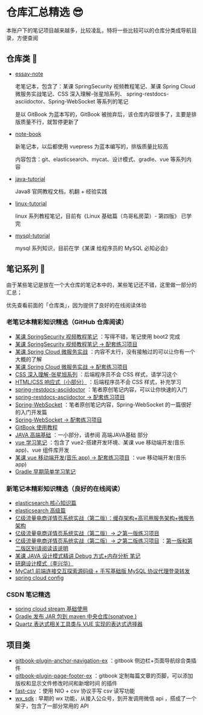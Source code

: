 # 仓库汇总精选 😎   
本账户下的笔记项目越来越多，比较凌乱，特将一些比较可以的仓库分类成导航目录，方便查阅

## 仓库类 🎉
- [essay-note](https://github.com/zq99299/essay-note)
  
  老笔记本，包含了：某课 SpringSecurity 视频教程笔记、某课 Spring Cloud 微服务实战笔记、CSS 深入理解-张星旭系列、
  spring-restdocs-asciidoctor、Spring-WebSocket 等系列的笔记
  
  是以 GitBook 为蓝本写的，GitBook 被抛弃后，该仓库内容很多了，主要是排版质量不行，就暂停更新了
- [note-book](https://github.com/zq99299/note-book)
   
  新笔记本，以后都使用 vuepress 为蓝本编写的，排版质量比较高
  
  内容包含：git、elasticsearch、mycat、设计模式、gradle、vue 等系列内容
- [java-tutorial](https://github.com/zq99299/java-tutorial) 
   
  Java8 官网教程文档，机翻 + 经验实践
- [linux-tutorial](https://github.com/zq99299/linux-tutorial)
  
  linux 系列教程笔记，目前有《Linux 基础篇（鸟哥私房菜）- 第四版》 已学完
- [mysql-tutorial](https://github.com/zq99299/mysql-tutorial)
   
  mysql 系列知识，目前在学《某课 给程序员的 MySQL 必知必会》

## 笔记系列 📖 
由于某些笔记是放在一个大仓库的笔记本中的，某些笔记还不错，这里做一部分的汇总；

优先查看前面的「仓库类」，因为提供了良好的在线阅读体验

### 老笔记本精彩知识精选（GitHub 仓库阅读）
- [某课 SpringSecurity 视频教程笔记](https://github.com/zq99299/essay-note/blob/master/chapter/imooc/spring_security/index.md)
：写得不错，笔记使用 boot2 完成
- [某课 SpringSecurity 视频教程笔记 -> 配套练习项目](https://github.com/zq99299/spring-security)
- [某课 Spring Cloud 微服务实战](https://github.com/zq99299/essay-note/blob/master/chapter/imooc/spring_cloud/index.md)
：内容不太行，没有接触过的可以让你有一个大概的了解
- [某课 Spring Cloud 微服务实战 -> 配套练习项目](https://github.com/zq99299/immoc-spring-cloud)
- [CSS 深入理解-张星旭系列](https://github.com/zq99299/essay-note/blob/master/SUMMARY.md#%E5%89%8D%E7%AB%AF%E5%BC%80%E5%8F%91%E7%B3%BB%E5%88%97)
：后端程序员不会 CSS 样式，请学习这个
- [HTML/CSS 响应式（小部分）](https://github.com/zq99299/essay-note/blob/master/chapter/htmlcss_responsive/index.md)
：后端程序员不会 CSS 样式，补充学习
- [spring-restdocs-asciidoctor](https://github.com/zq99299/essay-note/blob/master/chapter/spring/spring_restdocs_asciidoctor/index.md)
：笔者原创笔记内容，可以让你快速的入门
- [spring-restdocs-asciidoctor -> 配套练习项目](https://github.com/zq99299/spring-restdocs-example)
- [Spring-WebSocket](https://github.com/zq99299/essay-note/blob/master/chapter/websocket/index.md)
：笔者原创笔记内容，Spring-WebSocket 的一篇很好的入门开发篇
- [Spring-WebSocket -> 配套练习项目](https://github.com/zq99299/java-websocket-demo)
- [GitBook 使用教程](https://github.com/zq99299/gitbook-guide/blob/master/SUMMARY.md)
- [JAVA 高端基础](https://github.com/zq99299/hp-note/blob/master/SUMMARY.md)
：一小部分，请参阅 高端JAVA基础 部分
- [vue 学习笔记](https://github.com/zq99299/vue-note/blob/master/SUMMARY.md)
：包含了 vue2-搭建开发环境、某课 vue 移动端开发(音乐 app)、vue 组件库开发
- [某课 vue 移动端开发(音乐 app) -> 配套练习项目](https://github.com/zq99299/vue-music)
：vue 移动端开发(音乐 app)
- [Gradle 早期简单学习笔记](https://github.com/zq99299/gradle-note)

### 新笔记本精彩知识精选（良好的在线阅读）
- [elasticsearch 核心知识篇](https://zq99299.github.io/note-book/elasticsearch-core/)
- [elasticsearch 高级篇](https://zq99299.github.io/note-book/elasticsearch-senior/)
- [亿级流量电商详情页系统实战（第二版）：缓存架构+高可用服务架构+微服务架构](https://zq99299.github.io/note-book/cache-pdp/)
- [亿级流量电商详情页系统实战（第二版）-> 之第一版练习项目](https://github.com/zq99299/cache-pdp)
- [亿级流量电商详情页系统实战（第二版）-> 之第二版练习项目](https://github.com/zq99299/cache-eshop)
：[第一版和第二版区别请阅读该说明](https://github.com/zq99299/cache-pdp#%E7%AC%AC%E4%B8%80%E7%89%88%E4%B8%8E%E7%AC%AC%E4%BA%8C%E7%89%88%E7%9A%84%E5%8C%BA%E5%88%AB)
- [某课 JAVA 设计模式精讲 Debug 方式+内存分析 笔记](https://zq99299.github.io/note-book/imocc/design_pattern/)
- [研磨设计模式（李兴华）](https://zq99299.github.io/note-book/design_pattern/)
- [MyCat1 前端连接交互探索源码级 + 手写基础版 MySQL 协议代理登录转发](https://zq99299.github.io/note-book/mycat/frontend_connection_interaction.html)
- [spring cloud config](https://zq99299.github.io/note-book/spring-cloud-tutorial/config/)

### CSDN 笔记精选
- [spring cloud stream 基础使用](https://blog.csdn.net/mr_zhuqiang/article/details/84820076)
- [Gradle 发布 JAR 包到 maven 中央仓库(sonatype )](https://blog.csdn.net/mr_zhuqiang/article/details/84564256)
- [Quartz 表达式相关工具类与 VUE 实现的表达式选择器](https://blog.csdn.net/mr_zhuqiang/article/details/92572042)
## 项目类

- [gitbook-plugin-anchor-navigation-ex](https://github.com/zq99299/gitbook-plugin-anchor-navigation-ex)
：gitbook 侧边栏+页面导航综合类插件
- [gitbook-plugin-page-footer-ex](https://github.com/zq99299/gitbook-plugin-page-footer-ex)
：gitbook 定制每篇文章的页脚，可以添加版权和显示文件修改时间和新增时间 的插件
- [fast-csv](https://github.com/zq99299/fast-csv)
：使用 NIO + csv 协议手写 csv 读写功能
- [wx_sdk](https://gitee.com/zhuqiang/wx_sdk)
: 早期的 wx 功能，从接入公众号，到开发调用微信 api ，搭成了一个架子，包含了一部分常用的 API
